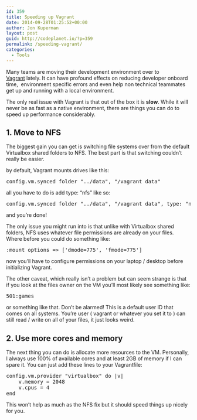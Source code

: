 ```yaml
---
id: 359
title: Speeding up Vagrant
date: 2014-09-28T01:25:52+00:00
author: Jon Kuperman
layout: post
guid: http://codeplanet.io/?p=359
permalink: /speeding-vagrant/
categories:
  - Tools
---
```

Many teams are moving their development environment over to [Vagrant](http://www.vagrantup.com/) lately. It can have profound effects on reducing developer onboard time,  environment specific errors and even help non technical teammates get up and running with a local environment.

The only real issue with Vagrant is that out of the box it is **slow**. While it will never be as fast as a native environment, there are things you can do to speed up performance considerably.

## 1. Move to NFS

The biggest gain you can get is switching file systems over from the default Virtualbox shared folders to NFS. The best part is that switching couldn&#8217;t really be easier.

by default, Vagrant mounts drives like this:

<pre class="toolbar:2 lang:ruby decode:true">config.vm.synced_folder "../data", "/vagrant_data"</pre>

all you have to do is add type: &#8220;nfs&#8221; like so:

<pre class="toolbar:2 lang:ruby decode:true">config.vm.synced_folder "../data", "/vagrant_data", type: "nfs"</pre>

and you&#8217;re done!

The only issue you might run into is that unlike with Virtualbox shared folders, NFS uses whatever file permissions are already on your files. Where before you could do something like:

<pre class="toolbar:2 lang:ruby decode:true">:mount_options =&gt; ['dmode=775', 'fmode=775']</pre>

now you&#8217;ll have to configure permissions on your laptop / desktop before initializing Vagrant.

The other caveat, which really isn&#8217;t a problem but can seem strange is that if you look at the files owner on the VM you&#8217;ll most likely see something like:

<pre class="toolbar:2 lang:ruby decode:true  ">501:games</pre>

or something like that. Don&#8217;t be alarmed! This is a default user ID that comes on all systems. You&#8217;re user ( vagrant or whatever you set it to ) can still read / write on all of your files, it just looks weird.

## 2. Use more cores and memory

The next thing you can do is allocate more resources to the VM. Personally, I always use 100% of available cores and at least 2GB of memory if I can spare it. You can just add these lines to your Vagrantfile:

<pre class="lang:ruby decode:true ">config.vm.provider "virtualbox" do |v|
    v.memory = 2048
    v.cpus = 4
end</pre>

This won&#8217;t help as much as the NFS fix but it should speed things up nicely for you.